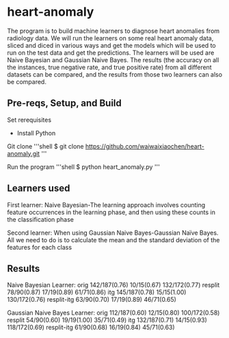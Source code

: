 # heart-anomaly

The program is to build machine learners to diagnose heart anomalies from radiology data. 
We will run the learners on some real heart anomaly data, sliced and diced in various ways 
and get the models which will be used to run on the test data and get the predictions. The 
learners will be used are Naive Bayesian and Gaussian Naive Bayes. The results (the accuracy
on all the instances, true negative rate, and true positive rate) from all different datasets
can be compared, and the results from those two learners can also be compared. 

## Pre-reqs, Setup, and Build

Set rerequisites
- Install Python

Git clone
'''shell
$ git clone https://github.com/waiwaixiaochen/heart-anomaly.git
'''

Run the program
'''shell
$ python heart_anomaly.py
'''

## Learners used

First learner: Naive Bayesian-The learning approach involves counting feature occurrences in the 
               learning phase, and then using these counts in the classification phase

Second learner: When using Gaussian Naive Bayes-Gaussian Naïve Bayes. All we need to do is to calculate the 
                mean and the standard deviation of the features for each class
                

## Results

Naive Bayesian Learner:
orig 142/187(0.76) 10/15(0.67) 132/172(0.77)
resplit 78/90(0.87) 17/19(0.89) 61/71(0.86)
itg 145/187(0.78) 15/15(1.00) 130/172(0.76)
resplit-itg 63/90(0.70) 17/19(0.89) 46/71(0.65)

Gaussian Naive Bayes Learner:
orig 112/187(0.60) 12/15(0.80) 100/172(0.58)
resplit 54/90(0.60) 19/19(1.00) 35/71(0.49)
itg 132/187(0.71) 14/15(0.93) 118/172(0.69)
resplit-itg 61/90(0.68) 16/19(0.84) 45/71(0.63)
